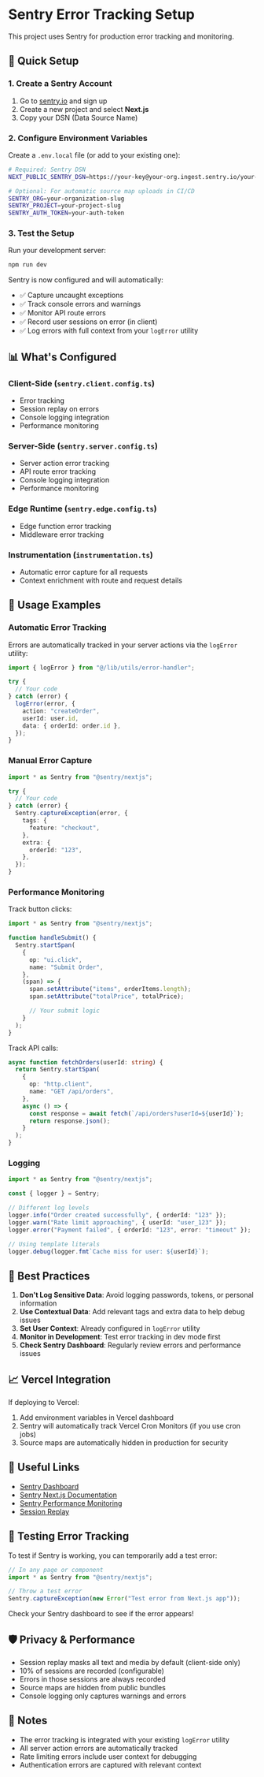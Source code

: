 # Sentry Error Tracking Setup

This project uses Sentry for production error tracking and monitoring.

## 🚀 Quick Setup

### 1. Create a Sentry Account

1. Go to [sentry.io](https://sentry.io) and sign up
2. Create a new project and select **Next.js**
3. Copy your DSN (Data Source Name)

### 2. Configure Environment Variables

Create a `.env.local` file (or add to your existing one):

```bash
# Required: Sentry DSN
NEXT_PUBLIC_SENTRY_DSN=https://your-key@your-org.ingest.sentry.io/your-project-id

# Optional: For automatic source map uploads in CI/CD
SENTRY_ORG=your-organization-slug
SENTRY_PROJECT=your-project-slug
SENTRY_AUTH_TOKEN=your-auth-token
```

### 3. Test the Setup

Run your development server:

```bash
npm run dev
```

Sentry is now configured and will automatically:

- ✅ Capture uncaught exceptions
- ✅ Track console errors and warnings
- ✅ Monitor API route errors
- ✅ Record user sessions on error (in client)
- ✅ Log errors with full context from your `logError` utility

## 📊 What's Configured

### Client-Side (`sentry.client.config.ts`)

- Error tracking
- Session replay on errors
- Console logging integration
- Performance monitoring

### Server-Side (`sentry.server.config.ts`)

- Server action error tracking
- API route error tracking
- Console logging integration
- Performance monitoring

### Edge Runtime (`sentry.edge.config.ts`)

- Edge function error tracking
- Middleware error tracking

### Instrumentation (`instrumentation.ts`)

- Automatic error capture for all requests
- Context enrichment with route and request details

## 🔧 Usage Examples

### Automatic Error Tracking

Errors are automatically tracked in your server actions via the `logError` utility:

```typescript
import { logError } from "@/lib/utils/error-handler";

try {
  // Your code
} catch (error) {
  logError(error, {
    action: "createOrder",
    userId: user.id,
    data: { orderId: order.id },
  });
}
```

### Manual Error Capture

```typescript
import * as Sentry from "@sentry/nextjs";

try {
  // Your code
} catch (error) {
  Sentry.captureException(error, {
    tags: {
      feature: "checkout",
    },
    extra: {
      orderId: "123",
    },
  });
}
```

### Performance Monitoring

Track button clicks:

```typescript
import * as Sentry from "@sentry/nextjs";

function handleSubmit() {
  Sentry.startSpan(
    {
      op: "ui.click",
      name: "Submit Order",
    },
    (span) => {
      span.setAttribute("items", orderItems.length);
      span.setAttribute("totalPrice", totalPrice);

      // Your submit logic
    }
  );
}
```

Track API calls:

```typescript
async function fetchOrders(userId: string) {
  return Sentry.startSpan(
    {
      op: "http.client",
      name: "GET /api/orders",
    },
    async () => {
      const response = await fetch(`/api/orders?userId=${userId}`);
      return response.json();
    }
  );
}
```

### Logging

```typescript
import * as Sentry from "@sentry/nextjs";

const { logger } = Sentry;

// Different log levels
logger.info("Order created successfully", { orderId: "123" });
logger.warn("Rate limit approaching", { userId: "user_123" });
logger.error("Payment failed", { orderId: "123", error: "timeout" });

// Using template literals
logger.debug(logger.fmt`Cache miss for user: ${userId}`);
```

## 🎯 Best Practices

1. **Don't Log Sensitive Data**: Avoid logging passwords, tokens, or personal information
2. **Use Contextual Data**: Add relevant tags and extra data to help debug issues
3. **Set User Context**: Already configured in `logError` utility
4. **Monitor in Development**: Test error tracking in dev mode first
5. **Check Sentry Dashboard**: Regularly review errors and performance issues

## 📈 Vercel Integration

If deploying to Vercel:

1. Add environment variables in Vercel dashboard
2. Sentry will automatically track Vercel Cron Monitors (if you use cron jobs)
3. Source maps are automatically hidden in production for security

## 🔗 Useful Links

- [Sentry Dashboard](https://sentry.io)
- [Sentry Next.js Documentation](https://docs.sentry.io/platforms/javascript/guides/nextjs/)
- [Sentry Performance Monitoring](https://docs.sentry.io/product/performance/)
- [Session Replay](https://docs.sentry.io/product/session-replay/)

## 🧪 Testing Error Tracking

To test if Sentry is working, you can temporarily add a test error:

```typescript
// In any page or component
import * as Sentry from "@sentry/nextjs";

// Throw a test error
Sentry.captureException(new Error("Test error from Next.js app"));
```

Check your Sentry dashboard to see if the error appears!

## 🛡️ Privacy & Performance

- Session replay masks all text and media by default (client-side only)
- 10% of sessions are recorded (configurable)
- Errors in those sessions are always recorded
- Source maps are hidden from public bundles
- Console logging only captures warnings and errors

## 📝 Notes

- The error tracking is integrated with your existing `logError` utility
- All server action errors are automatically tracked
- Rate limiting errors include user context for debugging
- Authentication errors are captured with relevant context
